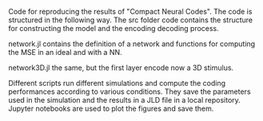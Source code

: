   Code for reproducing the results of "Compact Neural Codes".
  The code is structured in the following way. 
  The src folder code contains the structure for constructing the model and the encoding decoding process.
  
  network.jl contains the definition of a network and functions for computing the MSE in an ideal and  with a NN.
  
  network3D.jl  the same, but the first layer encode now a 3D stimulus.
  
  Different scripts run different simulations and compute the coding performances according to various conditions. They save the parameters used in the simulation and the results in a JLD file in a local repository.
  Jupyter notebooks are used to plot the figures and save them.
